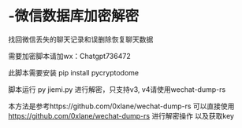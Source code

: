 # -微信数据库加密解密
找回微信丢失的聊天记录和误删除恢复聊天数据

需要加密脚本请加wx：Chatgpt736472




此脚本需要安装  pip install pycryptodome


脚本运行 py jiemi.py 进行解密，只支持v3, v4请使用wechat-dump-rs 


本方法是参考https://github.com/0xlane/wechat-dump-rs
可以直接使用 https://github.com/0xlane/wechat-dump-rs 进行解密操作 以及获取key
